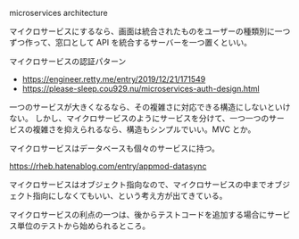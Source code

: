 microservices architecture

マイクロサービスにするなら、画面は統合されたものをユーザーの種類別に一つずつ作って、窓口として API を統合するサーバーを一つ置くといい。

マイクロサービスの認証パターン

- https://engineer.retty.me/entry/2019/12/21/171549
- https://please-sleep.cou929.nu/microservices-auth-design.html

一つのサービスが大きくなるなら、その複雑さに対応できる構造にしないといけない。
しかし、マイクロサービスのようにサービスを分けて、一つ一つのサービスの複雑さを抑えられるなら、構造もシンプルでいい。MVC とか。

マイクロサービスはデータベースも個々のサービスに持つ。

https://rheb.hatenablog.com/entry/appmod-datasync

マイクロサービスはオブジェクト指向なので、マイクロサービスの中までオブジェクト指向にしなくてもいい、という考え方が出てきている。

マイクロサービスの利点の一つは、後からテストコードを追加する場合にサービス単位のテストから始められるところ。
